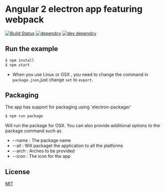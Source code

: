 # Angular 2 electron app featuring webpack

[![Build Status](https://travis-ci.org/simplefatty/Angular2-electron-quick-start.svg?branch=master)](https://travis-ci.org/simplefatty/Angular2-electron-quick-start)
[![dependcy](https://david-dm.org/simplefatty/Angular2-electron-quick-start.svg)](https://david-dm.org/simplefatty/Angular2-electron-quick-start)
[![dev dependcy](https://david-dm.org/simplefatty/Angular2-electron-quick-start/dev-status.svg)](https://david-dm.org/simplefatty/Angular2-electron-quick-start?type=dev)

## Run the example

```bash
$ npm install
$ npm start
```

* When you use Linux or OSX , you need to change the command in `package.json`,just change `set` to `export`.

## Packaging

The app has support for packaging using 'electron-packager'

```bash
$ npm run package
```

Will run the package for OSX. You can also provide additional options to the package command such as

*  --name : The package name
*  --all : Will packaget the application to all the platforms
*  --arch : Arches to be provided
*  --icon : The icon for the app

## License

[MIT]

[Webpack]: http://webpack.github.io
[MIT]: http://markdalgleish.mit-license.org
[angular2]: http://angular.io
[electron]: http://electron.atom.io/
[ngrx]: https://github.com/ngrx/store
[material2]: https://github.com/angular/material2
[electron-packager]: https://github.com/electron-userland/electron-packager
